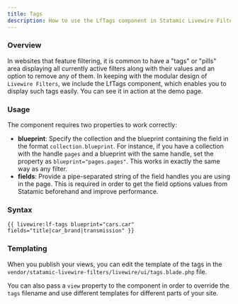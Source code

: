 ```yaml
---
title: Tags
description: How to use the LfTags component in Statamic Livewire Filters.
---
```


### Overview

In websites that feature filtering, it is common to have a "tags" or "pills" area displaying all currently active filters along with their values and an option to remove any of them. In keeping with the modular design of `Livewire Filters`, we include the LfTags component, which enables you to display such tags easily. You can see it in action at the demo page.

### Usage

The component requires two properties to work correctly:

- **blueprint**: Specify the collection and the blueprint containing the field in the format `collection.blueprint`. For instance, if you have a collection with the handle `pages` and a blueprint with the same handle, set the property as `blueprint="pages.pages"`. This works in exactly the same way as any filter.
- **fields**: Provide a pipe-separated string of the field handles you are using in the page. This is required in order to get the field options values from Statamic beforehand and improve performance.

### Syntax

```antlers
{{ livewire:lf-tags blueprint="cars.car" fields="title|car_brand|transmission" }}
```

### Templating

When you publish your views, you can edit the template of the tags in the `vendor/statamic-livewire-filters/livewire/ui/tags.blade.php` file.

You can also pass a `view` property to the component in order to override the `tags` filename and use different templates for different parts of your site. 